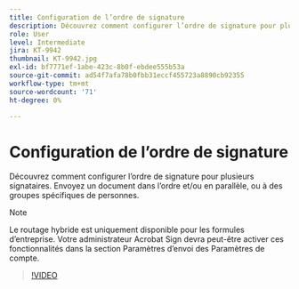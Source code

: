```yaml
---
title: Configuration de l’ordre de signature
description: Découvrez comment configurer l’ordre de signature pour plusieurs signataires
role: User
level: Intermediate
jira: KT-9942
thumbnail: KT-9942.jpg
exl-id: bf7771ef-1abe-423c-8b0f-ebdee555b53a
source-git-commit: ad54f7afa78b0fbb31eccf455723a8890cb92355
workflow-type: tm+mt
source-wordcount: '71'
ht-degree: 0%

---
```


# Configuration de l’ordre de signature

Découvrez comment configurer l’ordre de signature pour plusieurs signataires. Envoyez un document dans l’ordre et/ou en parallèle, ou à des groupes spécifiques de personnes.

>[!NOTE]
>
>Le routage hybride est uniquement disponible pour les formules d’entreprise. Votre administrateur Acrobat Sign devra peut-être activer ces fonctionnalités dans la section Paramètres d’envoi des Paramètres de compte.

>[!VIDEO](https://video.tv.adobe.com/v/342249?quality=12&learn=on&hidetitle=true)
